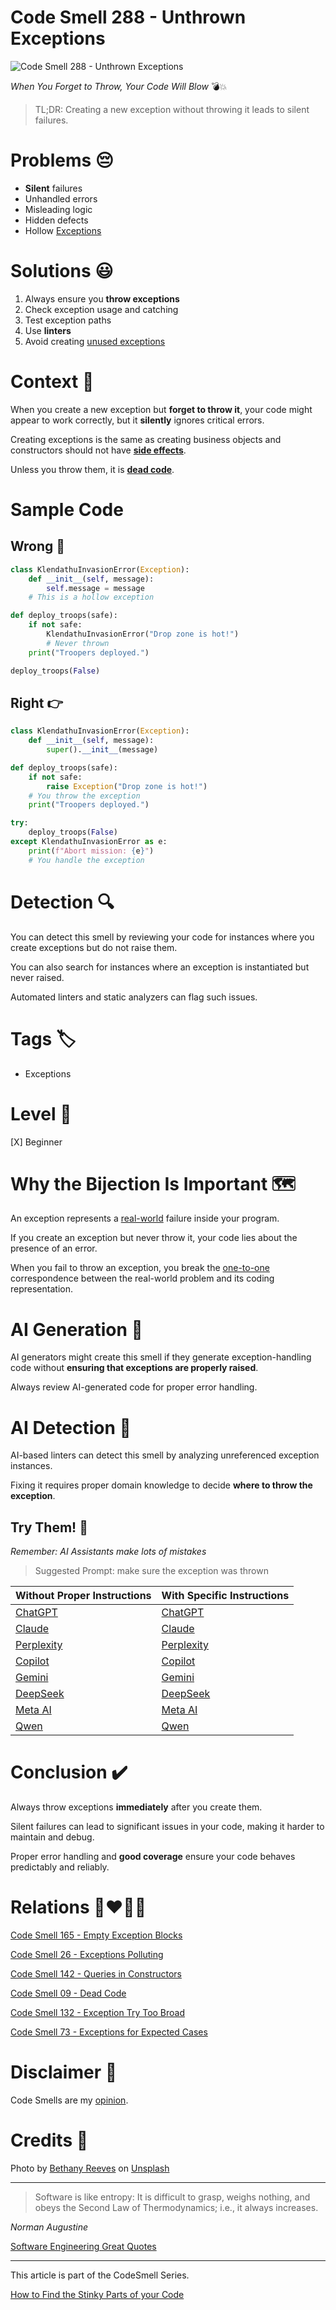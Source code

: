 # Code Smell 288 - Unthrown Exceptions

![Code Smell 288 - Unthrown Exceptions](Code%20Smell%20288%20-%20Unthrown%20Exceptions.jpg)

*When You Forget to Throw, Your Code Will Blow* 💣💥

> TL;DR: Creating a new exception without throwing it leads to silent failures.

# Problems 😔

- **Silent** failures
- Unhandled errors
- Misleading logic
- Hidden defects
- Hollow [Exceptions](https://github.com/mcsee/Software-Design-Articles/tree/main/Articles/Code%20Smells/Code%20Smell%2026%20-%20Exceptions%20Polluting/readme.md)

# Solutions 😃

1. Always ensure you **throw exceptions**
2. Check exception usage and catching
3. Test exception paths
4. Use **linters**
5. Avoid creating [unused exceptions](https://github.com/mcsee/Software-Design-Articles/tree/main/Articles/Code%20Smells/Code%20Smell%2026%20-%20Exceptions%20Polluting/readme.md)

# Context 💬

When you create a new exception but **forget to throw it**, your code might appear to work correctly, but it **silently** ignores critical errors.

Creating exceptions is the same as creating business objects and constructors should not have [**side effects**](https://github.com/mcsee/Software-Design-Articles/tree/main/Articles/Code%20Smells/Code%20Smell%20142%20-%20Queries%20in%20Constructors/readme.md).

Unless you throw them, it is **[dead code](https://github.com/mcsee/Software-Design-Articles/tree/main/Articles/Code%20Smells/Code%20Smell%2009%20-%20Dead%20Code/readme.md)**.

# Sample Code

## Wrong 🚫

<!-- [Gist Url](https://gist.github.com/mcsee/245571d7abd11ef733f02b850be470af) -->

```python
class KlendathuInvasionError(Exception):
    def __init__(self, message):
        self.message = message
    # This is a hollow exception        

def deploy_troops(safe):
    if not safe:
        KlendathuInvasionError("Drop zone is hot!")  
        # Never thrown
    print("Troopers deployed.")

deploy_troops(False)
```

## Right 👉

<!-- [Gist Url](https://gist.github.com/mcsee/8594a2641887d973c8b7b397d1facdab) -->

```python
class KlendathuInvasionError(Exception):
    def __init__(self, message):
        super().__init__(message)

def deploy_troops(safe):
    if not safe:
        raise Exception("Drop zone is hot!")
    # You throw the exception
    print("Troopers deployed.")

try:
    deploy_troops(False)
except KlendathuInvasionError as e:
    print(f"Abort mission: {e}")
    # You handle the exception
```

# Detection 🔍

You can detect this smell by reviewing your code for instances where you create exceptions but do not raise them.

You can also search for instances where an exception is instantiated but never raised.

Automated linters and static analyzers can flag such issues.

# Tags 🏷️

- Exceptions

# Level 🔋

[X] Beginner

# Why the Bijection Is Important 🗺️

An exception represents a [real-world](https://github.com/mcsee/Software-Design-Articles/tree/main/Articles/Code%20Smells/Code%20Smell%2073%20-%20Exceptions%20for%20Expected%20Cases/readme.md) failure inside your program.

If you create an exception but never throw it, your code lies about the presence of an error.

When you fail to throw an exception, you break the [one-to-one](https://github.com/mcsee/Software-Design-Articles/tree/main/Articles/Theory/What%20is%20(wrong%20with)%20software/readme.md) correspondence between the real-world problem and its coding representation.

# AI Generation 🤖

AI generators might create this smell if they generate exception-handling code without **ensuring that exceptions are properly raised**.

Always review AI-generated code for proper error handling.

# AI Detection 🦾

AI-based linters can detect this smell by analyzing unreferenced exception instances.

Fixing it requires proper domain knowledge to decide **where to throw the exception**.

## Try Them! 🛞

*Remember: AI Assistants make lots of mistakes*

> Suggested Prompt: make sure the exception was thrown

| Without Proper Instructions    | With Specific Instructions |
| -------- | ------- |
| [ChatGPT](https://chat.openai.com/?q=Correct+and+explain+this+code%3A+%60%60%60python%0D%0Aclass+KlendathuInvasionError%28Exception%29%3A%0D%0A++++def+__init__%28self%2C+message%29%3A%0D%0A++++++++self.message+%3D+message%0D%0A++++%23+This+is+a+hollow+exception++++++++%0D%0A%0D%0Adef+deploy_troops%28safe%29%3A%0D%0A++++if+not+safe%3A%0D%0A++++++++KlendathuInvasionError%28%22Drop+zone+is+hot%21%22%29++%0D%0A++++++++%23+Never+thrown%0D%0A++++print%28%22Troopers+deployed.%22%29%0D%0A%0D%0Adeploy_troops%28False%29%0D%0A%60%60%60) | [ChatGPT](https://chat.openai.com/?q=make+sure+the+exception+was+thrown%3A+%60%60%60python%0D%0Aclass+KlendathuInvasionError%28Exception%29%3A%0D%0A++++def+__init__%28self%2C+message%29%3A%0D%0A++++++++self.message+%3D+message%0D%0A++++%23+This+is+a+hollow+exception++++++++%0D%0A%0D%0Adef+deploy_troops%28safe%29%3A%0D%0A++++if+not+safe%3A%0D%0A++++++++KlendathuInvasionError%28%22Drop+zone+is+hot%21%22%29++%0D%0A++++++++%23+Never+thrown%0D%0A++++print%28%22Troopers+deployed.%22%29%0D%0A%0D%0Adeploy_troops%28False%29%0D%0A%60%60%60) |
| [Claude](https://claude.ai/new?q=Correct+and+explain+this+code%3A+%60%60%60python%0D%0Aclass+KlendathuInvasionError%28Exception%29%3A%0D%0A++++def+__init__%28self%2C+message%29%3A%0D%0A++++++++self.message+%3D+message%0D%0A++++%23+This+is+a+hollow+exception++++++++%0D%0A%0D%0Adef+deploy_troops%28safe%29%3A%0D%0A++++if+not+safe%3A%0D%0A++++++++KlendathuInvasionError%28%22Drop+zone+is+hot%21%22%29++%0D%0A++++++++%23+Never+thrown%0D%0A++++print%28%22Troopers+deployed.%22%29%0D%0A%0D%0Adeploy_troops%28False%29%0D%0A%60%60%60) | [Claude](https://claude.ai/new?q=make+sure+the+exception+was+thrown%3A+%60%60%60python%0D%0Aclass+KlendathuInvasionError%28Exception%29%3A%0D%0A++++def+__init__%28self%2C+message%29%3A%0D%0A++++++++self.message+%3D+message%0D%0A++++%23+This+is+a+hollow+exception++++++++%0D%0A%0D%0Adef+deploy_troops%28safe%29%3A%0D%0A++++if+not+safe%3A%0D%0A++++++++KlendathuInvasionError%28%22Drop+zone+is+hot%21%22%29++%0D%0A++++++++%23+Never+thrown%0D%0A++++print%28%22Troopers+deployed.%22%29%0D%0A%0D%0Adeploy_troops%28False%29%0D%0A%60%60%60) |
| [Perplexity](https://www.perplexity.ai/?q=Correct+and+explain+this+code%3A+%60%60%60python%0D%0Aclass+KlendathuInvasionError%28Exception%29%3A%0D%0A++++def+__init__%28self%2C+message%29%3A%0D%0A++++++++self.message+%3D+message%0D%0A++++%23+This+is+a+hollow+exception++++++++%0D%0A%0D%0Adef+deploy_troops%28safe%29%3A%0D%0A++++if+not+safe%3A%0D%0A++++++++KlendathuInvasionError%28%22Drop+zone+is+hot%21%22%29++%0D%0A++++++++%23+Never+thrown%0D%0A++++print%28%22Troopers+deployed.%22%29%0D%0A%0D%0Adeploy_troops%28False%29%0D%0A%60%60%60) | [Perplexity](https://www.perplexity.ai/?q=make+sure+the+exception+was+thrown%3A+%60%60%60python%0D%0Aclass+KlendathuInvasionError%28Exception%29%3A%0D%0A++++def+__init__%28self%2C+message%29%3A%0D%0A++++++++self.message+%3D+message%0D%0A++++%23+This+is+a+hollow+exception++++++++%0D%0A%0D%0Adef+deploy_troops%28safe%29%3A%0D%0A++++if+not+safe%3A%0D%0A++++++++KlendathuInvasionError%28%22Drop+zone+is+hot%21%22%29++%0D%0A++++++++%23+Never+thrown%0D%0A++++print%28%22Troopers+deployed.%22%29%0D%0A%0D%0Adeploy_troops%28False%29%0D%0A%60%60%60) |
| [Copilot](https://www.bing.com/chat?showconv=1&sendquery=1&q=Correct+and+explain+this+code%3A+%60%60%60python%0D%0Aclass+KlendathuInvasionError%28Exception%29%3A%0D%0A++++def+__init__%28self%2C+message%29%3A%0D%0A++++++++self.message+%3D+message%0D%0A++++%23+This+is+a+hollow+exception++++++++%0D%0A%0D%0Adef+deploy_troops%28safe%29%3A%0D%0A++++if+not+safe%3A%0D%0A++++++++KlendathuInvasionError%28%22Drop+zone+is+hot%21%22%29++%0D%0A++++++++%23+Never+thrown%0D%0A++++print%28%22Troopers+deployed.%22%29%0D%0A%0D%0Adeploy_troops%28False%29%0D%0A%60%60%60) | [Copilot](https://www.bing.com/chat?showconv=1&sendquery=1&q=make+sure+the+exception+was+thrown%3A+%60%60%60python%0D%0Aclass+KlendathuInvasionError%28Exception%29%3A%0D%0A++++def+__init__%28self%2C+message%29%3A%0D%0A++++++++self.message+%3D+message%0D%0A++++%23+This+is+a+hollow+exception++++++++%0D%0A%0D%0Adef+deploy_troops%28safe%29%3A%0D%0A++++if+not+safe%3A%0D%0A++++++++KlendathuInvasionError%28%22Drop+zone+is+hot%21%22%29++%0D%0A++++++++%23+Never+thrown%0D%0A++++print%28%22Troopers+deployed.%22%29%0D%0A%0D%0Adeploy_troops%28False%29%0D%0A%60%60%60) |
| [Gemini](https://gemini.google.com/) | [Gemini](https://gemini.google.com/) | 
| [DeepSeek](https://chat.deepseek.com/) | [DeepSeek](https://chat.deepseek.com/) | 
| [Meta AI](https://www.meta.ai/chat) | [Meta AI](https://www.meta.ai/) | 
| [Qwen](https://chat.qwen.ai/) | [Qwen](https://chat.qwen.ai/) | 

# Conclusion ✔️

Always throw exceptions **immediately** after you create them.

Silent failures can lead to significant issues in your code, making it harder to maintain and debug.

Proper error handling and **good coverage** ensure your code behaves predictably and reliably.

# Relations 👩‍❤️‍💋‍👨

[Code Smell 165 - Empty Exception Blocks](https://github.com/mcsee/Software-Design-Articles/tree/main/Articles/Code%20Smells/Code%20Smell%20165%20-%20Empty%20Exception%20Blocks/readme.md)

[Code Smell 26 - Exceptions Polluting](https://github.com/mcsee/Software-Design-Articles/tree/main/Articles/Code%20Smells/Code%20Smell%2026%20-%20Exceptions%20Polluting/readme.md)

[Code Smell 142 - Queries in Constructors](https://github.com/mcsee/Software-Design-Articles/tree/main/Articles/Code%20Smells/Code%20Smell%20142%20-%20Queries%20in%20Constructors/readme.md)

[Code Smell 09 - Dead Code](https://github.com/mcsee/Software-Design-Articles/tree/main/Articles/Code%20Smells/Code%20Smell%2009%20-%20Dead%20Code/readme.md)

[Code Smell 132 - Exception Try Too Broad](https://github.com/mcsee/Software-Design-Articles/tree/main/Articles/Code%20Smells/Code%20Smell%20132%20-%20Exception%20Try%20Too%20Broad/readme.md)

[Code Smell 73 - Exceptions for Expected Cases](https://github.com/mcsee/Software-Design-Articles/tree/main/Articles/Code%20Smells/Code%20Smell%2073%20-%20Exceptions%20for%20Expected%20Cases/readme.md)

# Disclaimer 📘

Code Smells are my [opinion](https://github.com/mcsee/Software-Design-Articles/tree/main/Articles/Blogging/I%20Wrote%20More%20than%2090%20Articles%20on%202021%20Here%20is%20What%20I%20Learned/readme.md).

# Credits 🙏

Photo by [Bethany Reeves](https://unsplash.com/@bethanyreeeves) on [Unsplash](https://unsplash.com/photos/a-rusted-boat-sitting-on-top-of-a-rocky-beach-pRJ3Unwsnjw)

* * *

> Software is like entropy: It is difficult to grasp, weighs nothing, and obeys the Second Law of Thermodynamics; i.e., it always increases.

_Norman Augustine_

[Software Engineering Great Quotes](https://github.com/mcsee/Software-Design-Articles/tree/main/Articles/Quotes/Software%20Engineering%20Great%20Quotes/readme.md)

* * *

This article is part of the CodeSmell Series.

[How to Find the Stinky Parts of your Code](https://github.com/mcsee/Software-Design-Articles/tree/main/Articles/Code%20Smells/How%20to%20Find%20the%20Stinky%20parts%20of%20your%20Code/readme.md)